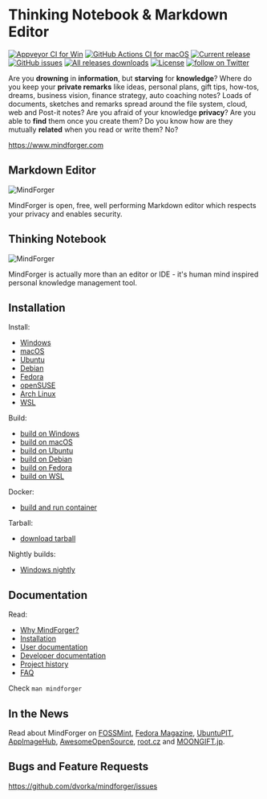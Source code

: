 # Thinking Notebook & Markdown Editor

[![Appveyor CI for Win](https://ci.appveyor.com/api/projects/status/iemop280po84od66?svg=true)](https://ci.appveyor.com/project/dvorka/mindforger)
[![GitHub Actions CI for macOS](https://github.com/dvorka/mindforger/actions/workflows/build_osx.yml/badge.svg)](https://github.com/dvorka/mindforger/actions)
[![Current release](https://img.shields.io/github/release/dvorka/mindforger.svg)](https://github.com/dvorka/mindforger/releases)
[![GitHub issues](https://img.shields.io/github/issues/dvorka/mindforger.svg?maxAge=360)](https://github.com/dvorka/mindforger/issues)
[![All releases downloads](https://img.shields.io/github/downloads/dvorka/mindforger/total.svg)](https://github.com/dvorka/mindforger/releases)
[![License](https://img.shields.io/github/license/dvorka/mindforger?color=%23fe0000)](https://github.com/dvorka/mindforger/blob/master/LICENSE)
<a href="https://twitter.com/intent/follow?screen_name=mindforger"><img src="https://img.shields.io/twitter/follow/mindforger.svg?style=social&logo=twitter" alt="follow on Twitter"></a>
<!-- [![Documentation](https://img.shields.io/badge/project-documentation-blue.svg)](https://github.com/dvorka/mindforger-repository/blob/master/memory/mindforger/index.md) -->

Are you **drowning** in **information**, but **starving** for **knowledge**? Where do you keep your **private remarks** 
like ideas, personal plans, gift tips, how-tos, dreams, business vision, finance strategy, auto 
coaching notes? Loads of documents, sketches and remarks spread around the file system, cloud, 
web and Post-it notes? Are you afraid of your knowledge **privacy**? Are you able to **find** them once you create them? 
Do you know how are they mutually **related** when you read or write them? No?

https://www.mindforger.com

## Markdown Editor
![MindForger](http://www.mindforger.com/github/github-markdown-ide.png?)

MindForger is open, free, well performing Markdown editor which respects your privacy and enables security. 

## Thinking Notebook
![MindForger](http://www.mindforger.com/github/github-thinking-notebook.png)

MindForger is actually more than an editor or IDE - it's human mind inspired personal knowledge management tool.

## Installation
Install:

* [Windows](https://github.com/dvorka/mindforger-repository/blob/master/memory/mindforger/installation.md#windows-)
* [macOS](https://github.com/dvorka/mindforger-repository/blob/master/memory/mindforger/installation.md#macos-)
* [Ubuntu](https://github.com/dvorka/mindforger-repository/blob/master/memory/mindforger/installation.md#ubuntu-)
* [Debian](https://github.com/dvorka/mindforger-repository/blob/master/memory/mindforger/installation.md#debian-)
* [Fedora](https://github.com/dvorka/mindforger-repository/blob/master/memory/mindforger/installation.md#fedora-)
* [openSUSE](https://github.com/dvorka/mindforger-repository/blob/master/memory/mindforger/installation.md#opensuse-)
* [Arch Linux](https://github.com/dvorka/mindforger-repository/blob/master/memory/mindforger/installation.md#arch-linux-)
* [WSL](https://github.com/dvorka/mindforger-repository/blob/master/memory/mindforger/installation.md#wsl-)

Build:

* [build on Windows](https://github.com/dvorka/mindforger-repository/blob/master/memory/mindforger/installation.md#build-on-windows-)
* [build on macOS](https://github.com/dvorka/mindforger-repository/blob/master/memory/mindforger/installation.md#build-on-macos-)
* [build on Ubuntu](https://github.com/dvorka/mindforger-repository/blob/master/memory/mindforger/installation.md#build-on-ubuntu-)
* [build on Debian](https://github.com/dvorka/mindforger-repository/blob/master/memory/mindforger/installation.md#build-on-debian-)
* [build on Fedora](https://github.com/dvorka/mindforger-repository/blob/master/memory/mindforger/installation.md#build-on-fedora-)
* [build on WSL](https://github.com/dvorka/mindforger-repository/blob/master/memory/mindforger/installation.md#build-on-wsl-)

Docker:

* [build and run container](https://github.com/dvorka/mindforger-repository/blob/master/memory/mindforger/installation.md#build-and-run-in-container-)

Tarball:

* [download tarball](https://github.com/dvorka/mindforger/releases)

Nightly builds:

* [Windows nightly](https://ci.appveyor.com/project/dvorka/mindforger/build/artifacts)

## Documentation
Read:

* [Why MindForger?](https://github.com/dvorka/mindforger-repository/blob/master/memory/mindforger/why-mindforger.md)
* [Installation](https://github.com/dvorka/mindforger-repository/blob/master/memory/mindforger/installation.md) 
* [User documentation](https://github.com/dvorka/mindforger-repository/blob/master/memory/mindforger/user-documentation.md) 
* [Developer documentation](https://github.com/dvorka/mindforger-repository/blob/master/memory/mindforger/developer-documentation.md)
* [Project history](https://github.com/dvorka/mindforger-repository/blob/master/memory/mindforger/history.md)
* [FAQ](https://github.com/dvorka/mindforger-repository/blob/master/memory/mindforger/faq.md)

Check `man mindforger`

## In the News
Read about MindForger on [FOSSMint](https://www.fossmint.com/mindforger-notebook-and-markdown-ide/), [Fedora Magazine](https://fedoramagazine.org/4-try-copr-december-2018/), [UbuntuPIT](https://www.ubuntupit.com/mindforger-a-privacy-focused-thinking-notebook-and-markdown-ide-for-linux/), [AppImageHub](https://www.appimagehub.com/p/1257573/), [AwesomeOpenSource](https://awesomeopensource.com/project/dvorka/mindforger), [root.cz](https://www.root.cz/clanky/softwarova-sklizen-19-9-2018/) and [MOONGIFT.jp](https://www.moongift.jp/2018/12/mindforger-markdown%E3%82%92%E4%BD%BF%E3%81%A3%E3%81%9F%E3%83%8A%E3%83%AC%E3%83%83%E3%82%B8%E3%83%99%E3%83%BC%E3%82%B9/).

## Bugs and Feature Requests
https://github.com/dvorka/mindforger/issues
